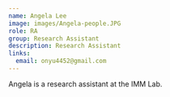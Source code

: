 ```yaml
---
name: Angela Lee
image: images/Angela-people.JPG
role: RA
group: Research Assistant  
description: Research Assistant
links:
  email: onyu4452@gmail.com
---
```


Angela is a research assistant at the IMM Lab.

